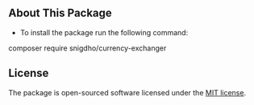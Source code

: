 
## About This Package

- To install the package run the following command:

composer require snigdho/currency-exchanger


## License

The package is open-sourced software licensed under the [MIT license](https://opensource.org/licenses/MIT).
